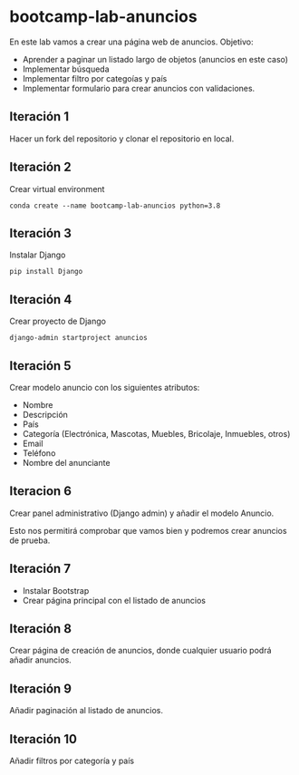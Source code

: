# bootcamp-lab-anuncios

En este lab vamos a crear una página web de anuncios. 
Objetivo:
- Aprender a paginar un listado largo de objetos (anuncios en este caso)
- Implementar búsqueda
- Implementar filtro por categoías y país
- Implementar formulario para crear anuncios con validaciones.

## Iteración 1
Hacer un fork del repositorio y clonar el repositorio en local.
## Iteración 2
Crear virtual environment 

`conda create --name bootcamp-lab-anuncios python=3.8`
## Iteración 3
Instalar Django

`pip install Django`
## Iteración 4
Crear proyecto de Django

`django-admin startproject anuncios`

## Iteración 5
Crear modelo anuncio con los siguientes atributos:

- Nombre
- Descripción
- País
- Categoría (Electrónica, Mascotas, Muebles, Bricolaje, Inmuebles, otros)
- Email 
- Teléfono
- Nombre del anunciante

## Iteracion 6
Crear panel administrativo (Django admin) y añadir el modelo Anuncio. 

Esto nos permitirá comprobar que vamos bien y podremos crear anuncios de prueba.
## Iteración 7
- Instalar Bootstrap
- Crear página principal con el listado de anuncios


## Iteración 8
Crear página de creación de anuncios, donde cualquier usuario podrá añadir anuncios.

## Iteración 9
Añadir paginación al listado de anuncios.

## Iteración 10
Añadir filtros por categoría y país

